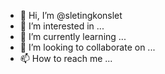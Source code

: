 - 👋 Hi, I’m @sletingkonslet
- 👀 I’m interested in ...
- 🌱 I’m currently learning ...
- 💞️ I’m looking to collaborate on ...
- 📫 How to reach me ...

<!---
sletingkonslet/sletingkonslet is a ✨ special ✨ repository because its `README.md` (this file) appears on your GitHub profile.
You can click the Preview link to take a look at your changes.
--->

